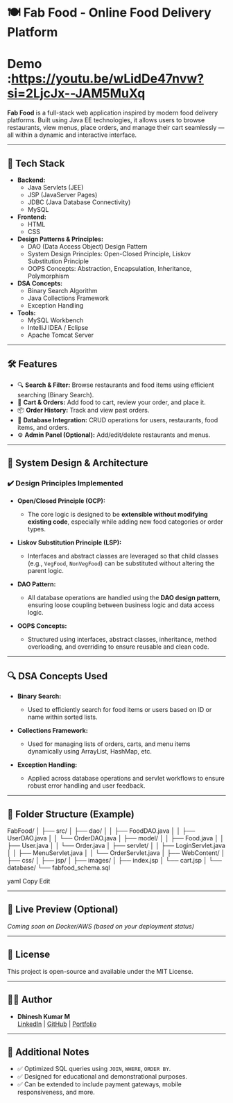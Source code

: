 # 🍽️ Fab Food - Online Food Delivery Platform
# Demo :https://youtu.be/wLidDe47nvw?si=2LjcJx--JAM5MuXq
**Fab Food** is a full-stack web application inspired by modern food delivery platforms. Built using Java EE technologies, it allows users to browse restaurants, view menus, place orders, and manage their cart seamlessly — all within a dynamic and interactive interface.

---

## 🚀 Tech Stack

- **Backend:**
  - Java Servlets (JEE)
  - JSP (JavaServer Pages)
  - JDBC (Java Database Connectivity)
  - MySQL
- **Frontend:**
  - HTML
  - CSS
- **Design Patterns & Principles:**
  - DAO (Data Access Object) Design Pattern
  - System Design Principles: Open-Closed Principle, Liskov Substitution Principle
  - OOPS Concepts: Abstraction, Encapsulation, Inheritance, Polymorphism
- **DSA Concepts:**
  - Binary Search Algorithm
  - Java Collections Framework
  - Exception Handling
- **Tools:**
  - MySQL Workbench
  - IntelliJ IDEA / Eclipse
  - Apache Tomcat Server

---

## 🛠️ Features

- 🔍 **Search & Filter:** Browse restaurants and food items using efficient searching (Binary Search).
- 🧾 **Cart & Orders:** Add food to cart, review your order, and place it.
- 📦 **Order History:** Track and view past orders.
- 💾 **Database Integration:** CRUD operations for users, restaurants, food items, and orders.
- ⚙️ **Admin Panel (Optional):** Add/edit/delete restaurants and menus.

---

## 🧠 System Design & Architecture

### ✔️ Design Principles Implemented

- **Open/Closed Principle (OCP):**
  - The core logic is designed to be **extensible without modifying existing code**, especially while adding new food categories or order types.

- **Liskov Substitution Principle (LSP):**
  - Interfaces and abstract classes are leveraged so that child classes (e.g., `VegFood`, `NonVegFood`) can be substituted without altering the parent logic.

- **DAO Pattern:**
  - All database operations are handled using the **DAO design pattern**, ensuring loose coupling between business logic and data access logic.

- **OOPS Concepts:**
  - Structured using interfaces, abstract classes, inheritance, method overloading, and overriding to ensure reusable and clean code.

---

## 🔍 DSA Concepts Used

- **Binary Search:**
  - Used to efficiently search for food items or users based on ID or name within sorted lists.

- **Collections Framework:**
  - Used for managing lists of orders, carts, and menu items dynamically using ArrayList, HashMap, etc.

- **Exception Handling:**
  - Applied across database operations and servlet workflows to ensure robust error handling and user feedback.

---

## 📂 Folder Structure (Example)

FabFood/
│
├── src/
│ ├── dao/
│ │ ├── FoodDAO.java
│ │ ├── UserDAO.java
│ │ └── OrderDAO.java
│ ├── model/
│ │ ├── Food.java
│ │ ├── User.java
│ │ └── Order.java
│ ├── servlet/
│ │ ├── LoginServlet.java
│ │ ├── MenuServlet.java
│ │ └── OrderServlet.java
│
├── WebContent/
│ ├── css/
│ ├── jsp/
│ ├── images/
│ ├── index.jsp
│ └── cart.jsp
│
└── database/
└── fabfood_schema.sql

yaml
Copy
Edit

---

## 🔗 Live Preview (Optional)
*Coming soon on Docker/AWS (based on your deployment status)*

---

## 📜 License

This project is open-source and available under the MIT License.

---

## 🙋‍♂️ Author

- **Dhinesh Kumar M**  
  [LinkedIn](https://www.linkedin.com/in/dhineshkumar-m-b75b1a283/) | [GitHub](https://github.com/Dhinesh-Developer) | [Portfolio](https://dhinesh3369.neocities.org/DhineshKumar/portfolio/dk)

---

## 📌 Additional Notes

- ✅ Optimized SQL queries using `JOIN`, `WHERE`, `ORDER BY`.
- ✅ Designed for educational and demonstrational purposes.
- ✅ Can be extended to include payment gateways, mobile responsiveness, and more.

